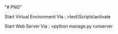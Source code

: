 "# PNG" 

Start Virtual Environment Via : >test\Scripts\activate

Start Web Server Via          : >python manage.py runserver
